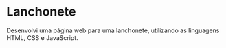 # Lanchonete
Desenvolvi uma página web para uma lanchonete, utilizando as linguagens HTML, CSS e JavaScript.
